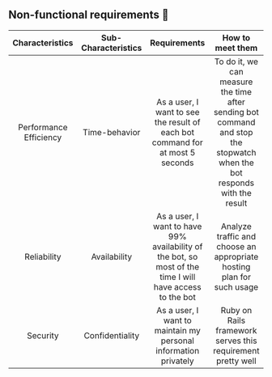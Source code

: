 
## Non-functional requirements 📃
| Characteristics     | Sub-Characteristics    | Requirements  | How to meet them |
| :------------: |:-------------:| :-----:| :------:|
| Performance Efficiency | Time-behavior | As a user, I want to see the result of each bot command for at most 5 seconds | To do it, we can measure the time after sending bot command and stop the stopwatch when the bot responds with the result |
| Reliability | Availability | As a user, I want to have 99% availability of the bot, so most of the time I will have access to the bot | Analyze traffic and choose an appropriate hosting plan for such usage |
| Security | Confidentiality | As a user, I want to maintain my personal information privately | Ruby on Rails framework serves this requirement pretty well